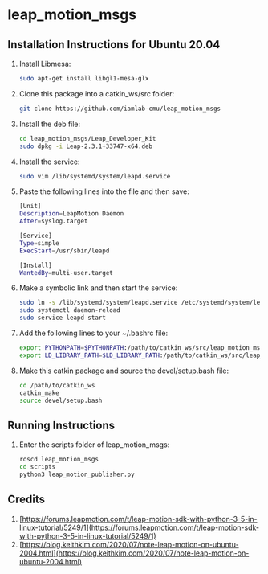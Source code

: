 # leap_motion_msgs

## Installation Instructions for Ubuntu 20.04
1. Install Libmesa:
    ```bash
    sudo apt-get install libgl1-mesa-glx
    ```

2. Clone this package into a catkin_ws/src folder:
    ```bash
    git clone https://github.com/iamlab-cmu/leap_motion_msgs
    ```

3. Install the deb file:
    ```bash
    cd leap_motion_msgs/Leap_Developer_Kit
    sudo dpkg -i Leap-2.3.1+33747-x64.deb
    ```

4. Install the service:
    ```bash
    sudo vim /lib/systemd/system/leapd.service
    ```

5. Paste the following lines into the file and then save:
    ```bash
    [Unit]
    Description=LeapMotion Daemon
    After=syslog.target

    [Service]
    Type=simple
    ExecStart=/usr/sbin/leapd

    [Install]
    WantedBy=multi-user.target
    ```

6. Make a symbolic link and then start the service:
    ```bash
    sudo ln -s /lib/systemd/system/leapd.service /etc/systemd/system/leapd.service
    sudo systemctl daemon-reload
    sudo service leapd start
    ```

7. Add the following lines to your ~/.bashrc file:
    ```bash
    export PYTHONPATH=$PYTHONPATH:/path/to/catkin_ws/src/leap_motion_msgs/Leap_Developer_Kit/LeapSDK/python3.8-project
    export LD_LIBRARY_PATH=$LD_LIBRARY_PATH:/path/to/catkin_ws/src/leap_motion_msgs/Leap_Developer_Kit/LeapSDK/python3.8-project
    ```

8. Make this catkin package and source the devel/setup.bash file:
    ```bash
    cd /path/to/catkin_ws
    catkin_make
    source devel/setup.bash
    ```

## Running Instructions

1. Enter the scripts folder of leap_motion_msgs:
    ```bash
    roscd leap_motion_msgs
    cd scripts
    python3 leap_motion_publisher.py
    ```

## Credits

1. [https://forums.leapmotion.com/t/leap-motion-sdk-with-python-3-5-in-linux-tutorial/5249/1](https://forums.leapmotion.com/t/leap-motion-sdk-with-python-3-5-in-linux-tutorial/5249/1)
2. [https://blog.keithkim.com/2020/07/note-leap-motion-on-ubuntu-2004.html](https://blog.keithkim.com/2020/07/note-leap-motion-on-ubuntu-2004.html)